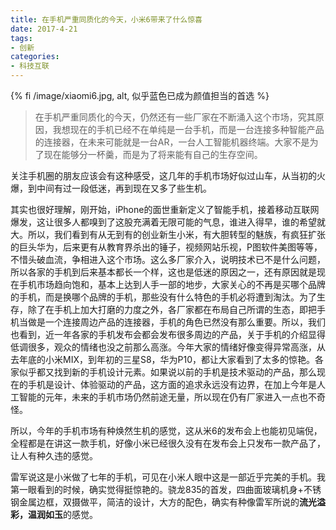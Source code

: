 ```yaml
---
title: 在手机严重同质化的今天，小米6带来了什么惊喜
date: 2017-4-21
tags: 
- 创新
categories:
- 科技互联
---
```


{% fi /image/xiaomi6.jpg, alt, 似乎蓝色已成为颜值担当的首选 %}
<!-- more -->

> 在手机严重同质化的今天，仍然还有一些厂家在不断涌入这个市场，究其原因，我想现在的手机已经不在单纯是一台手机，而是一台连接多种智能产品的连接器，在未来可能就是一台AR，一台人工智能机器终端。大家不是为了现在能够分一杯羹，而是为了将来能有自己的生存空间。

关注手机圈的朋友应该会有这种感受，这几年的手机市场好似过山车，从当初的火爆，到中间有过一段低迷，再到现在又多了些生机。

其实也很好理解，刚开始，iPhone的面世重新定义了智能手机，接着移动互联网爆发，这让很多人都嗅到了这股充满着无限可能的气息，谁进入得早，谁的希望就大。所以，我们看到有从无到有的创业新生小米，有大胆转型的魅族，有疯狂扩张的巨头华为，后来更有从教育界杀出的锤子，视频网站乐视，P图软件美图等等，不惜头破血流，争相进入这个市场。这么多厂家介入，说明技术已不是什么问题，所以各家的手机到后来基本都长一个样，这也是低迷的原因之一，还有原因就是现在手机市场趋向饱和，基本上达到人手一部的地步，大家关心的不再是买哪个品牌的手机，而是换哪个品牌的手机，那些没有什么特色的手机必将遭到淘汰。为了生存，除了在手机上加大打磨的力度之外，各厂家都在布局自己所谓的生态，即把手机当做是一个连接周边产品的连接器，手机的角色已然没有那么重要。所以，我们也看到，近一年各家的手机发布会都会发布很多周边的产品，关于手机的介绍显得低调很多，观众的情绪也没之前那么高涨。今年大家的情绪好像变得异常高涨，从去年底的小米MIX，到年初的三星S8，华为P10，都让大家看到了太多的惊艳。各家似乎都又找到新的手机设计元素。如果说以前的手机是技术驱动的产品，那么现在的手机是设计、体验驱动的产品，这方面的追求永远没有边界，在加上今年是人工智能的元年，未来的手机市场仍然前途无量，所以现在仍有厂家进入一点也不奇怪。

所以，今年的手机市场有种焕然生机的感觉，这从米6的发布会上也能初见端倪，全程都是在讲这一款手机，好像小米已经很久没有在发布会上只发布一款产品了，让人有种久违的感觉。

雷军说这是小米做了七年的手机，可见在小米人眼中这是一部近乎完美的手机。我第一眼看到的时候，确实觉得挺惊艳的。骁龙835的首发，四曲面玻璃机身+不锈钢金属边框，双摄做平，简洁的设计，大方的配色，确实有种像雷军所说的**流光溢彩，温润如玉**的感觉。